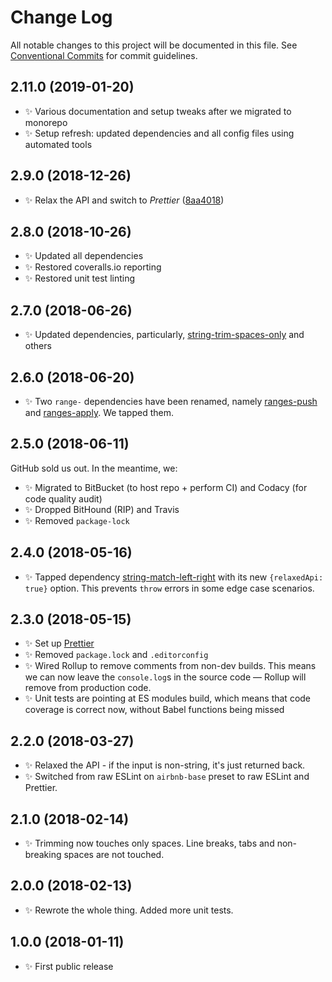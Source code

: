 # Change Log

All notable changes to this project will be documented in this file.
See [Conventional Commits](https://conventionalcommits.org) for commit guidelines.

## 2.11.0 (2019-01-20)

* ✨ Various documentation and setup tweaks after we migrated to monorepo
* ✨ Setup refresh: updated dependencies and all config files using automated tools

## 2.9.0 (2018-12-26)

* ✨ Relax the API and switch to _Prettier_ ([8aa4018](https://bitbucket.org/codsen/codsen/src/master/packages/string-remove-duplicate-heads-tails/commits/8aa4018))

## 2.8.0 (2018-10-26)

* ✨ Updated all dependencies
* ✨ Restored coveralls.io reporting
* ✨ Restored unit test linting

## 2.7.0 (2018-06-26)

* ✨ Updated dependencies, particularly, [string-trim-spaces-only](https://www.npmjs.com/package/string-trim-spaces-only) and others

## 2.6.0 (2018-06-20)

* ✨ Two `range-` dependencies have been renamed, namely [ranges-push](https://www.npmjs.com/package/ranges-push) and [ranges-apply](https://www.npmjs.com/package/ranges-apply). We tapped them.

## 2.5.0 (2018-06-11)

GitHub sold us out. In the meantime, we:

* ✨ Migrated to BitBucket (to host repo + perform CI) and Codacy (for code quality audit)
* ✨ Dropped BitHound (RIP) and Travis
* ✨ Removed `package-lock`

## 2.4.0 (2018-05-16)

* ✨ Tapped dependency [string-match-left-right](https://github.com/codsen/string-match-left-right) with its new `{relaxedApi: true}` option. This prevents `throw` errors in some edge case scenarios.

## 2.3.0 (2018-05-15)

* ✨ Set up [Prettier](https://prettier.io)
* ✨ Removed `package.lock` and `.editorconfig`
* ✨ Wired Rollup to remove comments from non-dev builds. This means we can now leave the `console.log`s in the source code — Rollup will remove from production code.
* ✨ Unit tests are pointing at ES modules build, which means that code coverage is correct now, without Babel functions being missed

## 2.2.0 (2018-03-27)

* ✨ Relaxed the API - if the input is non-string, it's just returned back.
* ✨ Switched from raw ESLint on `airbnb-base` preset to raw ESLint and Prettier.

## 2.1.0 (2018-02-14)

* ✨ Trimming now touches only spaces. Line breaks, tabs and non-breaking spaces are not touched.

## 2.0.0 (2018-02-13)

* ✨ Rewrote the whole thing. Added more unit tests.

## 1.0.0 (2018-01-11)

* ✨ First public release
